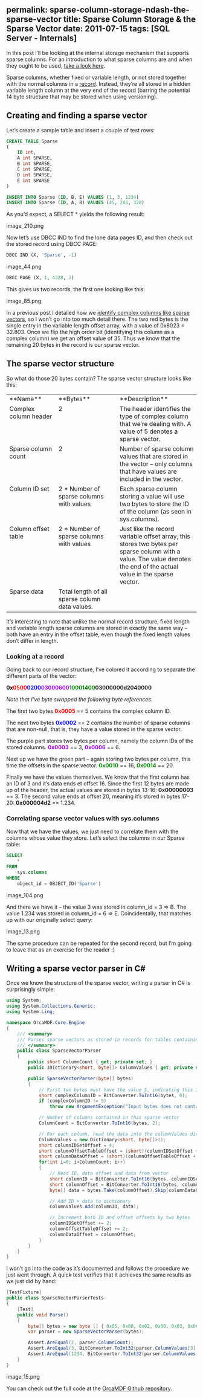 permalink: sparse-column-storage-ndash-the-sparse-vector
title: Sparse Column Storage & the Sparse Vector
date: 2011-07-15
tags: [SQL Server - Internals]
---
In this post I’ll be looking at the internal storage mechanism that supports sparse columns. For an introduction to what sparse columns are and when they ought to be used, [take a look here](http://msdn.microsoft.com/en-us/library/cc280604.aspx).

<!-- more -->

Sparse columns, whether fixed or variable length, or not stored together with the normal columns in a [record](http://www.sqlskills.com/blogs/paul/post/Inside-the-Storage-Engine-Anatomy-of-a-record.aspx). Instead, they’re all stored in a hidden variable length column at the very end of the record (barring the potential 14 byte structure that may be stored when using versioning).

## Creating and finding a sparse vector

Let’s create a sample table and insert a couple of test rows:

```sql
CREATE TABLE Sparse
(
    ID int,
    A int SPARSE,
    B int SPARSE,
    C int SPARSE,
    D int SPARSE,
    E int SPARSE
)

INSERT INTO Sparse (ID, B, E) VALUES (1, 3, 1234)
INSERT INTO Sparse (ID, A, B) VALUES (45, 243, 328)
```

As you’d expect, a SELECT * yields the following result:

image_210.png

Now let’s use DBCC IND to find the lone data pages ID, and then check out the stored record using DBCC PAGE:

```sql
DBCC IND (X, 'Sparse', -1)
```

image_44.png

```sql
DBCC PAGE (X, 1, 4328, 3)
```

This gives us two records, the first one looking like this:

image_85.png

In a previous post I detailed how we [identify complex columns like sparse vectors](/identifying-complex-columns-in-records/), so I won’t go into too much detail there. The two red bytes is the single entry in the variable length offset array, with a value of 0x8023 = 32.803. Once we flip the high order bit (identifying this column as a complex column) we get an offset value of 35. Thus we know that the remaining 20 bytes in the record is our sparse vector.

## The sparse vector structure

So what do those 20 bytes contain? The sparse vector structure looks like this:

<table>
	<tbody>
		<tr>
			<td valign="top" width="173">**Name**</td>
			<td valign="top" width="281">**Bytes**</td>
			<td valign="top" width="344">**Description**</td>
		</tr>
		<tr>
			<td valign="top" width="175">Complex column header</td>
			<td valign="top" width="281">2</td>
			<td valign="top" width="344">The header identifies the type of complex column that we’re dealing with. A value of 5 denotes a sparse vector.</td>
		</tr>
		<tr>
			<td valign="top" width="175">Sparse column count</td>
			<td valign="top" width="281">2</td>
			<td valign="top" width="344">Number of sparse column values that are stored in the vector – only columns that have values are included in the vector.</td>
		</tr>
		<tr>
			<td valign="top" width="176">Column ID set</td>
			<td valign="top" width="281">2 * Number of sparse columns with values</td>
			<td valign="top" width="344">Each sparse column storing a value will use two bytes to store the ID of the column (as seen in sys.columns).</td>
		</tr>
		<tr>
			<td valign="top" width="176">Column offset table</td>
			<td valign="top" width="281">2 * Number of sparse columns with values</td>
			<td valign="top" width="344">Just like the record variable offset array, this stores two bytes per sparse column with a value. The value denotes the end of the actual value in the sparse vector.</td>
		</tr>
		<tr>
			<td valign="top" width="176">Sparse data</td>
			<td valign="top" width="281">Total length of all sparse column data values.</td>
			<td valign="top" width="344"></td>
		</tr>
	</tbody>
</table>

It’s interesting to note that unlike the normal record structure, fixed length and variable length sparse columns are stored in exactly the same way – both have an entry in the offset table, even though the fixed length values don’t differ in length.

### Looking at a record

Going back to our record structure, I’ve colored it according to separate the different parts of the vector:

**<span style="color: #ff0000;"><span style="color: #000000;">0x</span>0500</span><span style="color: #0000ff;">0200</span><span style="color: #9b00d3;">03000600</span><span style="color: #008000;">10001400</span>03000000d2040000**

*Note that I’ve byte swapped the following byte references.*

The first two bytes **<span style="color: #ff0000;">0x0005</span>** == 5 contains the complex column ID.

The next two bytes **<span style="color: #0000ff;">0x0002</span>** == 2 contains the number of sparse columns that are non-null, that is, they have a value stored in the sparse vector.

The purple part stores two bytes per column, namely the column IDs of the stored columns. **<span style="color: #9b00d3;">0x0003</span>** == 3, <span style="color: #9b00d3;">**0x0006**</span> == 6.

Next up we have the green part – again storing two bytes per column, this time the offsets in the sparse vector. **<span style="color: #008000;">0x0010</span>** == 16, **<span style="color: #008000;">0x0014</span>** == 20.

Finally we have the values themselves. We know that the first column has an ID of 3 and it’s data ends et offset 16. Since the first 12 bytes are made up of the header, the actual values are stored in bytes 13-16: **0x00000003** == 3. The second value ends at offset 20, meaning it’s stored in bytes 17-20: **0x000004d2** == 1.234.

### Correlating sparse vector values with sys.columns

Now that we have the values, we just need to correlate them with the columns whose value they store. Let’s select the columns in our Sparse table:

```sql
SELECT
	*
FROM
	sys.columns
WHERE
	object_id = OBJECT_ID('Sparse')
```

image_104.png

And there we have it – the value 3 was stored in column_id = 3 => B. The value 1.234 was stored in column_id = 6 => E. Coincidentally, that matches up with our originally select query:

image_13.png

The same procedure can be repeated for the second record, but I’m going to leave that as an exercise for the reader :)

## Writing a sparse vector parser in C#

Once we know the structure of the sparse vector, writing a parser in C# is surprisingly simple:

```csharp
using System;
using System.Collections.Generic;
using System.Linq;

namespace OrcaMDF.Core.Engine
{
	/// <summary>
	/// Parses sparse vectors as stored in records for tables containing sparse columns.
	/// </summary>
	public class SparseVectorParser
	{
		public short ColumnCount { get; private set; }
		public IDictionary<short, byte[]> ColumnValues { get; private set; }

		public SparseVectorParser(byte[] bytes)
		{
			// First two bytes must have the value 5, indicating this is a sparse vector
			short complexColumnID = BitConverter.ToInt16(bytes, 0);
			if (complexColumnID != 5)
				throw new ArgumentException("Input bytes does not contain a sparse vector.");

			// Number of columns contained in this sparse vector
			ColumnCount = BitConverter.ToInt16(bytes, 2);

			// For each column, read the data into the columnValues dictionary
			ColumnValues = new Dictionary<short, byte[]>();
			short columnIDSetOffset = 4;
			short columnOffsetTableOffset = (short)(columnIDSetOffset + 2 * ColumnCount);
			short columnDataOffset = (short)(columnOffsetTableOffset + 2 * ColumnCount);
			for(int i=0; i<ColumnCount; i++)
			{
				// Read ID, data offset and data from vector
				short columnID = BitConverter.ToInt16(bytes, columnIDSetOffset);
				short columnOffset = BitConverter.ToInt16(bytes, columnOffsetTableOffset);
				byte[] data = bytes.Take(columnOffset).Skip(columnDataOffset).ToArray();

				// Add ID + data to dictionary
				ColumnValues.Add(columnID, data);

				// Increment both ID and offset offsets by two bytes
				columnIDSetOffset += 2;
				columnOffsetTableOffset += 2;
				columnDataOffset = columnOffset;
			}
		}
	}
}
```

I won’t go into the code as it’s documented and follows the procedure we just went through. A quick test verifies that it achieves the same results as we just did by hand:

```csharp
[TestFixture]
public class SparseVectorParserTests
{
	[Test]
	public void Parse()
	{
		byte[] bytes = new byte [] { 0x05, 0x00, 0x02, 0x00, 0x03, 0x00, 0x06, 0x00, 0x10, 0x00, 0x14, 0x00, 0x03, 0x00, 0x00, 0x00, 0xd2, 0x04, 0x00, 0x00 };
		var parser = new SparseVectorParser(bytes);

		Assert.AreEqual(2, parser.ColumnCount);
		Assert.AreEqual(3, BitConverter.ToInt32(parser.ColumnValues[3], 0));
		Assert.AreEqual(1234, BitConverter.ToInt32(parser.ColumnValues[6], 0));
	}
}
```

image_15.png

You can check out the full code at the [OrcaMDF Github repository](https://github.com/improvedk/OrcaMDF).
